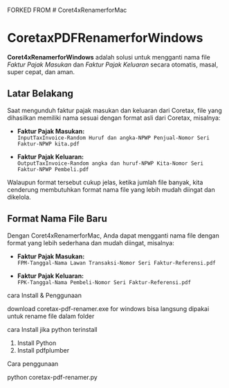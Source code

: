 
FORKED FROM # Coret4xRenamerforMac
# CoretaxPDFRenamerforWindows

**Coret4xRenamerforWindows** adalah solusi untuk mengganti nama file *Faktur Pajak Masukan* dan *Faktur Pajak Keluaran* secara otomatis, masal, super cepat, dan aman.

## Latar Belakang

Saat mengunduh faktur pajak masukan dan keluaran dari Coretax, file yang dihasilkan memiliki nama sesuai dengan format asli dari Coretax, misalnya:

- **Faktur Pajak Masukan:**  
  `InputTaxInvoice-Random Huruf dan angka-NPWP Penjual-Nomor Seri Faktur-NPWP kita.pdf`

- **Faktur Pajak Keluaran:**  
  `OutputTaxInvoice-Random angka dan huruf-NPWP Kita-Nomor Seri Faktur-NPWP Pembeli.pdf`

Walaupun format tersebut cukup jelas, ketika jumlah file banyak, kita cenderung membutuhkan format nama file yang lebih mudah diingat dan dikelola.

## Format Nama File Baru

Dengan Coret4xRenamerforMac, Anda dapat mengganti nama file dengan format yang lebih sederhana dan mudah diingat, misalnya:

- **Faktur Pajak Masukan:**  
  `FPM-Tanggal-Nama Lawan Transaksi-Nomor Seri Faktur-Referensi.pdf`

- **Faktur Pajak Keluaran:**  
  `FPK-Tanggal-Nama Pembeli-Nomor Seri Faktur-Referensi.pdf`


cara Install & Penggunaan

download coretax-pdf-renamer.exe for windows bisa langsung dipakai untuk rename file dalam folder



cara Install jika python terinstall
1. Install Python
2. Install pdfplumber

Cara penggunaan

python coretax-pdf-renamer.py



